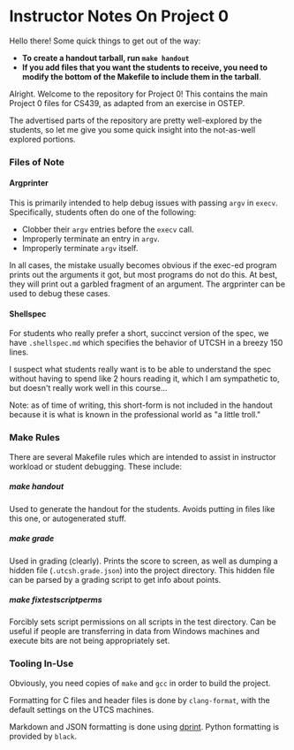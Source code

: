 # Instructor Notes On Project 0

Hello there! Some quick things to get out of the way:

- **To create a handout tarball, run `make handout`**
- **If you add files that you want the students to receive, you need to modify
  the bottom of the Makefile to include them in the tarball**.

Alright. Welcome to the repository for Project 0! This contains the main Project
0 files for CS439, as adapted from an exercise in OSTEP.

The advertised parts of the repository are pretty well-explored by the students,
so let me give you some quick insight into the not-as-well explored portions.

### Files of Note

#### Argprinter

This is primarily intended to help debug issues with passing `argv` in `execv`.
Specifically, students often do one of the following:

- Clobber their `argv` entries before the `execv` call.
- Improperly terminate an entry in `argv`.
- Improperly terminate `argv` itself.

In all cases, the mistake usually becomes obvious if the exec-ed program prints
out the arguments it got, but most programs do not do this. At best, they will
print out a garbled fragment of an argument. The argprinter can be used to
debug these cases.

#### Shellspec

For students who really prefer a short, succinct version of the spec, we have
`.shellspec.md` which specifies the behavior of UTCSH in a breezy 150 lines.

I suspect what students really want is to be able to understand the spec
without having to spend like 2 hours reading it, which I am sympathetic to,
but doesn't really work well in this course...

Note: as of time of writing, this short-form is not included in the handout
because it is what is known in the professional world as "a little troll."

### Make Rules

There are several Makefile rules which are intended to assist in instructor
workload or student debugging. These include:

##### make handout

Used to generate the handout for the students. Avoids putting in files like this
one, or autogenerated stuff.

##### make grade

Used in grading (clearly). Prints the score to screen, as well as dumping a
hidden file (`.utcsh.grade.json`) into the project directory. This hidden
file can be parsed by a grading script to get info about points.

##### make fixtestscriptperms

Forcibly sets script permissions on all scripts in the test directory. Can be
useful if people are transferring in data from Windows machines and execute bits
are not being appropriately set.

### Tooling In-Use

Obviously, you need copies of `make` and `gcc` in order to build the project.

Formatting for C files and header files is done by `clang-format`, with the
default settings on the UTCS machines.

Markdown and JSON formatting is done using [dprint](https://dprint.dev/). Python
formatting is provided by `black`.
